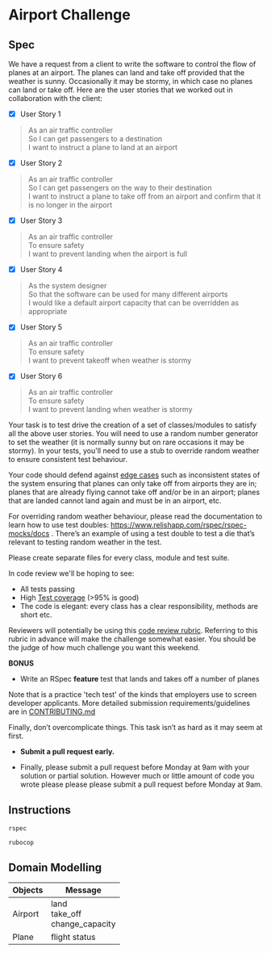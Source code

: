 # Airport Challenge

## Spec

We have a request from a client to write the software to control the flow of planes at an airport. The planes can land and take off provided that the weather is sunny. Occasionally it may be stormy, in which case no planes can land or take off. Here are the user stories that we worked out in collaboration with the client:

- [x] User Story 1

> As an air traffic controller  
> So I can get passengers to a destination  
> I want to instruct a plane to land at an airport

- [x] User Story 2

 > As an air traffic controller  
 > So I can get passengers on the way to their destination  
 > I want to instruct a plane to take off from an airport and confirm that it is no longer in the airport  

- [x] User Story 3

 > As an air traffic controller  
 > To ensure safety  
 > I want to prevent landing when the airport is full  

- [x] User Story 4

 > As the system designer  
 > So that the software can be used for many different airports  
 > I would like a default airport capacity that can be overridden as appropriate  

- [x] User Story 5

 > As an air traffic controller  
 > To ensure safety  
 > I want to prevent takeoff when weather is stormy  

- [x] User Story 6

 > As an air traffic controller  
 > To ensure safety  
 > I want to prevent landing when weather is stormy  

Your task is to test drive the creation of a set of classes/modules to satisfy all the above user stories. You will need to use a random number generator to set the weather (it is normally sunny but on rare occasions it may be stormy). In your tests, you'll need to use a stub to override random weather to ensure consistent test behaviour.

Your code should defend against [edge cases](http://programmers.stackexchange.com/questions/125587/what-are-the-difference-between-an-edge-case-a-corner-case-a-base-case-and-a-b) such as inconsistent states of the system ensuring that planes can only take off from airports they are in; planes that are already flying cannot take off and/or be in an airport; planes that are landed cannot land again and must be in an airport, etc.

For overriding random weather behaviour, please read the documentation to learn how to use test doubles: https://www.relishapp.com/rspec/rspec-mocks/docs . There’s an example of using a test double to test a die that’s relevant to testing random weather in the test.

Please create separate files for every class, module and test suite.

In code review we'll be hoping to see:

- All tests passing
- High [Test coverage](https://github.com/makersacademy/course/blob/master/pills/test_coverage.md) (>95% is good)
- The code is elegant: every class has a clear responsibility, methods are short etc.

Reviewers will potentially be using this [code review rubric](docs/review.md). Referring to this rubric in advance will make the challenge somewhat easier. You should be the judge of how much challenge you want this weekend.

**BONUS**

- Write an RSpec **feature** test that lands and takes off a number of planes

Note that is a practice 'tech test' of the kinds that employers use to screen developer applicants. More detailed submission requirements/guidelines are in [CONTRIBUTING.md](CONTRIBUTING.md)

Finally, don’t overcomplicate things. This task isn’t as hard as it may seem at first.

- **Submit a pull request early.**

- Finally, please submit a pull request before Monday at 9am with your solution or partial solution. However much or little amount of code you wrote please please please submit a pull request before Monday at 9am.

## Instructions
```
rspec
```
```
rubocop
```

## Domain Modelling

| Objects | Message                             |
| ------- | ----------------------------------- |
| Airport | land<br>take_off<br>change_capacity |
| Plane   | flight status                       |


